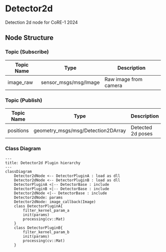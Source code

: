 # Detector2d
Detection 2d node for CoRE-1 2024

## Node Structure

### Topic (Subscribe)

| Topic Name | Type | Description |
| --- | --- | --- |
| image_raw | sensor_msgs/msg/Image | Raw image from camera |

### Topic (Publish)

| Topic Name | Type | Description |
| --- | --- | --- |
| positions | geometry_msgs/msg/Detection2DArray | Detected 2d poses |

### Class Diagram

```mermaid
---
title: Detector2d Plugin hierarchy
---
classDiagram
    Detector2dNode <-- DetectorPluginA : load as dll
    Detector2dNode <-- DetectorPluginB : load as dll
    DetectorPluginA <|-- DetectorBase : include
    DetectorPluginB <|-- DetectorBase : include
    Detector2dNode <|-- DetectorBase : include
    Detector2dNode: params
    Detector2dNode: image_callback(Image)
    class DetectorPluginA{
        filter_kernel_param_a
        init(params)
        processing(cv::Mat)
    }
    class DetectorPluginB{
        filter_kernel_param_b
        init(params)
        processing(cv::Mat)
    }
```
